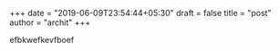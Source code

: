 +++
date = "2019-06-09T23:54:44+05:30"
draft = false
title = "post"
author = "archit"
+++

efbkwefkevfboef